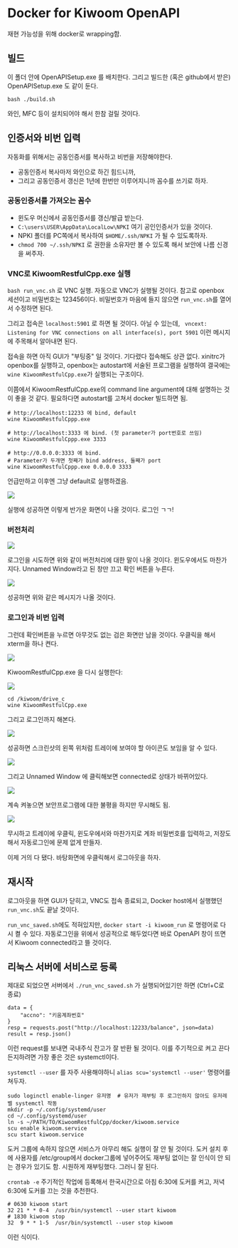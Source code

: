 # Docker for Kiwoom OpenAPI

재현 가능성을 위해 docker로 wrapping함.

## 빌드

이 폴더 안에 OpenAPISetup.exe 를 배치한다.
그리고 빌드한 (혹은 github에서 받은) OpenAPISetup.exe 도 같이 둔다.

```
bash ./build.sh
```

와인, MFC 등이 설치되어야 해서 한참 걸릴 것이다.

## 인증서와 비번 입력

자동화를 위해서는 공동인증서를 복사하고 비번을 저장해야한다.

* 공동인증서 복사마저 와인으로 하긴 힘드니까,
* 그리고 공동인증서 갱신은 1년에 한번만 이루어지니까
꼼수를 쓰기로 하자.

### 공동인증서를 가져오는 꼼수

* 윈도우 머신에서 공동인증서를 갱신/발급 받는다.
* `C:\users\USER\AppData\LocalLow\NPKI` 여기 공인인증서가 있을 것이다.
* NPKI 폴더를 PC쪽에서 복사하여 `$HOME/.ssh/NPKI` 가 될 수 있도록하자.
* `chmod 700 ~/.ssh/NPKI` 로 권한을 소유자만 볼 수 있도록 해서 보안에 나름 신경을 써주자.

### VNC로 KiwoomRestfulCpp.exe 실행

`bash run_vnc.sh` 로 VNC 실행.
자동으로 VNC가 실행될 것이다.
참고로 openbox 세션이고 비밀번호는 123456이다.
비밀번호가 마음에 들지 않으면 `run_vnc.sh`를 열어서 수정하면 된다.

그리고 접속은 `localhost:5901` 로 하면 될 것이다.
아닐 수 있는데,
` vncext:      Listening for VNC connections on all interface(s), port 5901`
이런 메시지에 주목해서 알아내면 된다.

접속을 하면 아직 GUI가 "부팅중" 일 것이다.
기다렸다 접속해도 상관 없다.
xinitrc가 openbox를 실행하고,
openbox는 autostart에 서술된 프로그램을 실행하여
결국에는 `wine KiwoomRestfulCpp.exe`가 실행되는 구조이다.

이쯤에서 KiwoomRestfulCpp.exe의 command line argument에 대해 설명하는 것이 좋을 것 같다.
필요하다면 autostart를 고쳐서 docker 빌드하면 됨.

```
# http://localhost:12233 에 bind, default
wine KiwoomRestfulCppp.exe

# http://localhost:3333 에 bind. (첫 parameter가 port번호로 쓰임)
wine KiwoomRestfulCppp.exe 3333

# http://0.0.0.0:3333 에 bind.
# Parameter가 두개면 첫째가 bind address, 둘째가 port
wine KiwoomRestfulCppp.exe 0.0.0.0 3333
```

언급만하고 이후엔 그냥 default로 실행하겠음.

![](./img/vnc01.png)

실행에 성공하면 이렇게 반가운 화면이 나올 것이다. 로그인 ㄱㄱ!

### 버전처리

![](./img/vnc02.png)

로그인을 시도하면 위와 같이 버전처리에 대한 말이 나올 것이다.
윈도우에서도 마찬가지다.
Unnamed Window라고 된 창만 끄고 확인 버튼을 누른다.

![](./img/vnc03.png)

성공하면 위와 같은 메시지가 나올 것이다.

### 로그인과 비번 입력

그런데 확인버튼을 누르면 아무것도 없는 검은 화면만 남을 것이다.
우클릭을 해서 xterm을 하나 켠다.

![](./img/vnc04.png)

KiwoomRestfulCpp.exe 을 다시 실행한다:

![](./img/vnc05.png)

```
cd /kiwoom/drive_c
wine KiwoomRestfulCpp.exe
```

그리고 로그인까지 해본다.

![](./img/vnc06.png)

성공하면 스크린샷의 왼쪽 위처럼 트레이에 보여야 할 아이콘도 보임을 알 수 있다.

![](./img/vnc07.png)

그리고 Unnamed Window 에 클릭해보면 connected로 상태가 바뀌어있다.

![](./img/vnc08.png)

계속 켜놓으면 보안프로그램에 대한 불평을 하지만 무시해도 됨.

![](./img/vnc09.png)

무시하고 트레이에 우클릭, 윈도우에서와 마찬가지로 계좌 비밀번호를 입력하고,
저장도 해서 자동로그인에 문제 없게 만들자.

이제 거의 다 됐다.
바탕화면에 우클릭해서 로그아웃을 하자.

## 재시작

로그아웃을 하면 GUI가 닫히고, VNC도 접속 종료되고,
Docker host에서 실행했던 `run_vnc.sh`도 끝날 것이다.

`run_vnc_saved.sh`에도 적혀있지만,
`docker start -i kiwoom_run`
로 명령어로 다시 켤 수 있다.
자동로그인을 위에서 성공적으로 해두었다면
바로 OpenAPI 창이 뜨면서 Kiwoom connected라고 뜰 것이다.

## 리눅스 서버에 서비스로 등록

제대로 되었으면 서버에서 `./run_vnc_saved.sh` 가 실행되어있기만 하면 (Ctrl+C로 종료)

```
data = {
    "accno": "키움계좌번호"
}
resp = requests.post("http://localhost:12233/balance", json=data)
result = resp.json()
```

이런 request를 보내면 국내주식 잔고가 잘 반환 될 것이다.
이를 주기적으로 켜고 끈다든지하려면 가장 좋은 것은 systemctl이다.

`systemctl --user` 를 자주 사용해야하니
`alias scu='systemctl --user'` 명령어를 쳐두자.

```
sudo loginctl enable-linger 유저명  # 유저가 재부팅 후 로그인하지 않아도 유저레벨 systemctl 작동
mkdir -p ~/.config/systemd/user
cd ~/.config/systemd/user
ln -s ~/PATH/TO/KiwoomRestfulCpp/docker/kiwoom.service
scu enable kiwoom.service
scu start kiwoom.service
```

도커 그룹에 속하지 않으면 서비스가 아무리 해도 실행이 잘 안 될 것이다.
도커 설치 후에 사용자를 /etc/group에서 docker그룹에 넣어주어도
재부팅 없이는 잘 인식이 안 되는 경우가 있기도 함.
시원하게 재부팅했다. 그러니 잘 된다.

`crontab -e` 주기적인 작업에 등록해서
한국시간으로 아침 6:30에 도커를 켜고,
저녁 6:30에 도커를 끄는 것을 추천한다.

```
# 0630 kiwoom start
32 21 * * 0-4  /usr/bin/systemctl --user start kiwoom
# 1830 kiwoom stop
32  9 * * 1-5  /usr/bin/systemctl --user stop kiwoom
```

이런 식이다.
